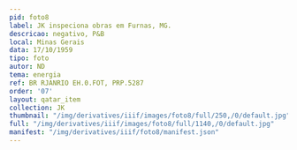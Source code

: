 ```yaml
---
pid: foto8
label: JK inspeciona obras em Furnas, MG.
descricao: negativo, P&B
local: Minas Gerais
data: 17/10/1959
tipo: foto
autor: ND
tema: energia
ref: BR RJANRIO EH.0.FOT, PRP.5287
order: '07'
layout: qatar_item
collection: JK
thumbnail: "/img/derivatives/iiif/images/foto8/full/250,/0/default.jpg"
full: "/img/derivatives/iiif/images/foto8/full/1140,/0/default.jpg"
manifest: "/img/derivatives/iiif/foto8/manifest.json"
---
```


